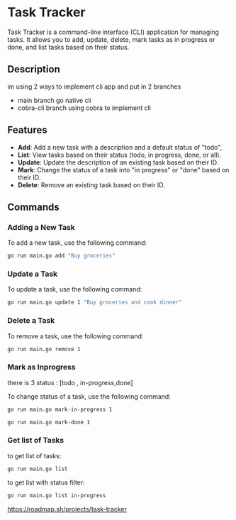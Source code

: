 # Task Tracker

Task Tracker is a command-line interface (CLI) application for managing tasks. It allows you to add, update, delete, mark tasks as in progress or done, and list tasks based on their status.

## Description
im using 2 ways to implement cli app and put in 2 branches
- main branch go native cli
- cobra-cli branch using cobra to implement cli

## Features
- **Add**: Add a new task with a description and a default status of "todo",
- **List**: View tasks based on their status (todo, in progress, done, or all).
- **Update**: Update the description of an existing task based on their ID.
- **Mark**: Change the status of a task into "in progress" or "done" based on their ID.
- **Delete**: Remove an existing task based on their ID.

## Commands

### Adding a New Task

To add a new task, use the following command:

```sh
go run main.go add "Buy groceries"
```
### Update a Task

To update a task, use the following command:

```sh
go run main.go update 1 "Buy groceries and cook dinner"
```

### Delete a Task

To remove a task, use the following command:

```sh
go run main.go remove 1
```

### Mark as Inprogress
there is 3 status : [todo , in-progress,done]

To change status of a task, use the following command:

```sh
go run main.go mark-in-progress 1
```
```sh
go run main.go mark-done 1
```

### Get list of Tasks

to get list of tasks:

```sh
go run main.go list
```

to get list with status filter:
```sh
go run main.go list in-progress
```

https://roadmap.sh/projects/task-tracker
